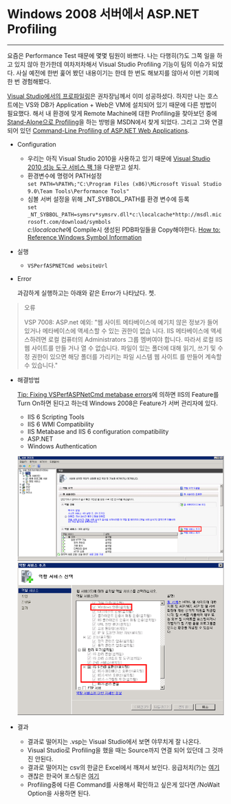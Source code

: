 # Windows 2008 서버에서 ASP.NET Profiling
___

요즘은 Performance Test 때문에 몇몇 팀원이 바쁘다.
나는 다행히(?)도 그쪽 일을 하고 있지 않아 한가한데 여차저차해서 Visual Studio Profiling 기능이 팀의 이슈가 되었다.
사실 예전에 한번 훑어 봤던 내용이기는 한데 한 번도 해보지를 않아서 이번 기회에 한 번 경험해봤다.

[Visual Studio에서의 프로파일링][AnalyzingApplicationPerformance]은 권차장님께서 이미 성공하셨다.
하지만 나는 호스트에는 VS와 DB가 Application + Web은 VM에 설치되어 있기 때문에 다른 방법이 필요했다.
해서 내 환경에 맞게 Remote Machine에 대한 Profiling을 찾아보던 중에 [Stand-Alone으로 Profiling][StandAloneProfiling]을 하는 방벙을 MSDN에서 찾게 되었다.
그리고 그와 연결되어 있던 [Command-Line Profiling of ASP.NET Web Applications][StandAloneASPNETProfiling].

+ Configuration

	+ 우리는 아직 Visual Studio 2010을 사용하고 있기 때문에 [Visual Studio 2010 성능 도구 서비스 팩 1][VS2010PerformanceTool]을 다운받고 설치.
	+ 환경변수에 명령어 PATH설정  
		`set PATH=%PATH%;"C:\Program Files (x86)\Microsoft Visual Studio 9.0\Team Tools\Performance Tools"`
	+ 심볼 서버 설정을 위해 \_NT\_SYBBOL\_PATH를 환경 변수에 등록  
		`set _NT_SYBBOL_PATH=symsrv*symsrv.dll*c:\localcache*http://msdl.microsoft.com/download/symbols`  
		*c:\localcache*에 Compile시 생성된 PDB파일들을 Copy해야한다. [How to: Reference Windows Symbol Information][SymbolServer]

+ 실행

	+ `VSPerfASPNETCmd websiteUrl`

+ Error

	과감하게 실행하고는 아래와 같은 Error가 나타났다. 쳇.
> 오류
>
>	VSP 7008: ASP.net 예외: "웹 사이트 메타베이스에 예기치 않은 정보가 들어 있거나 메타베이스에 액세스할 수 있는 권한이 없습
	니다. IIS 메타베이스에 액세스하려면 로컬 컴퓨터의 Administrators 그룹 멤버여야 합니다. 따라서 로컬 IIS 웹 사이트를 만들
	거나 열 수 없습니다. 파일이 있는 폴더에 대해 읽기, 쓰기 및 수정 권한이 있으면 해당 폴더를 가리키는 파일 시스템 웹 사이트
	를 만들어 계속할 수 있습니다."

+ 해결방법

	[Tip: Fixing VSPerfASPNetCmd metabase errors][MetabaseErrorFix]에 의하면 IIS의 Feature를 Turn On하면 된다고 하는데 Windows 2008은 Feature가 서버 관리자에 있다.
	
	+ IIS 6 Scripting Tools
	+ IIS 6 WMI Compatibility
	+ IIS Metabase and IIS 6 configuration compatibility
	+ ASP.NET
	+ Windows Authentication
	
	![서버 관리자][ServerManager]
	![역할 서비스 추가][AddRoleService]

+ 결과

	+ 결과로 떨어지는 .vsp는 Visual Studio에서 보면 야무치게 잘 나온다.
	+ Visual Studio로 Profiling을 했을 때는 Source까지 연결 되어 있던데 그 것까진 안된다.
	+ 결과로 떨어지는 csv의 한글은 Excel에서 깨져서 보인다. 응급처치(?)는 [여기][ExcelKorean]
	+ 괜찮은 한국어 포스팅은 [여기][StandAloneProfilingKor]
	+ Profiling중에 다른 Command를 사용해서 확인하고 싶은게 있다면 /NoWait Option을 사용하면 된다.
	
[AnalyzingApplicationPerformance]: http://msdn.microsoft.com/en-us/library/z9z62c29(v=vs.100).aspx
[StandAloneProfiling]: http://msdn.microsoft.com/en-us/library/dd255411(v=vs.100).aspx
[StandAloneASPNETProfiling]: http://msdn.microsoft.com/en-us/library/dd255401(v=vs.100).aspx
[VS2010PerformanceTool]: http://www.microsoft.com/ko-kr/download/details.aspx?id=23205
[SymbolServer]: http://msdn.microsoft.com/en-us/library/89axdy6y(v=vs.100).aspx
[MetabaseErrorFix]: http://blogs.msdn.com/b/profiler/archive/2010/07/23/tip-fixing-vsperfaspnetcmd-metabase-errors.aspx
[ServerManager]: /posts/2013/2013-08-09-profiling-error/WindowsFeatureOn2008_001.png
[AddRoleService]: /posts/2013/2013-08-09-profiling-error/WindowsFeatureOn2008_002.png
[ExcelKorean]: http://blog.daum.net/sualchi/13720149
[StandAloneProfilingKor]: http://plantrue.tistory.com/24